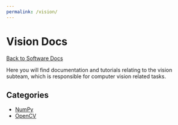 ```yaml
---
permalink: /vision/
---
```


# Vision Docs

[Back to Software Docs](/docs/)

Here you will find documentation and tutorials relating to the vision subteam, which is responsible for computer vision related tasks.

## Categories

- [NumPy](/docs/vision/numpy/)
- [OpenCV](/docs/vision/opencv/)
